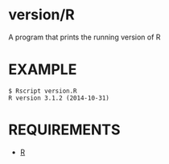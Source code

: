 # version/R

A program that prints the running version of R

# EXAMPLE

```
$ Rscript version.R
R version 3.1.2 (2014-10-31)
```

# REQUIREMENTS

* [R](https://www.r-project.org)
